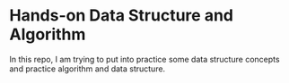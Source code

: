 # Hands-on Data Structure and Algorithm
In this repo, I am trying to put into practice some data structure concepts and practice algorithm and data structure.
